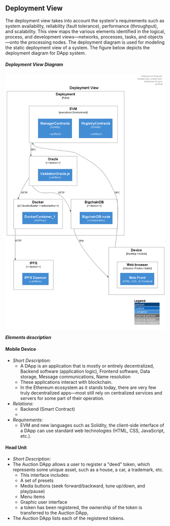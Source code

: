 ## Deployment View

The deployment view takes into account the system's requirements such as system availability, reliability (fault tolerance), performance (throughput), and scalability. This view maps the various elements identified in the logical, process, and development views—networks, processes, tasks, and objects—onto the processing nodes.
The deployment diagram is used for modeling the static deployment view of a system.
The figure below depicts the deployment diagram for DApp system.

##### Deployment View Diagram
![Deployment View](./assets/deployment_view.png)



***Elements description***

#### Mobile Device
  - *Short Description:*
    - A DApp is an application that is mostly or entirely decentralized, Backend software (application logic), Frontend software, Data storage, Message communications, Name resolution
    - These applications  interact with blockchain. 
    - In the Ethereum ecosystem as it stands today, there are very few truly decentralized apps—most still rely on centralized services and servers for some part of their operation. 
  - *Relations:*
    - Backend (Smart Contract)
    - 
  - *Requirements:*
    - EVM and new languages such as Solidity, the client-side interface of a DApp can use standard web technologies (HTML, CSS, JavaScript, etc.). 

#### Head Unit
  - *Short Description:*
  - The Auction DApp allows a user to register a "deed" token, which represents some unique asset, such as a house, a car, a trademark, etc.
    - This interface includes:
    - A set of presets
    - Media buttons (seek forward/backward, tune up/down, and play/pause)
    - Menu items
    - Graphic user interface
    - a token has been registered, the ownership of the token is transferred to the Auction DApp, 
  - The Auction DApp lists each of the registered tokens. 
